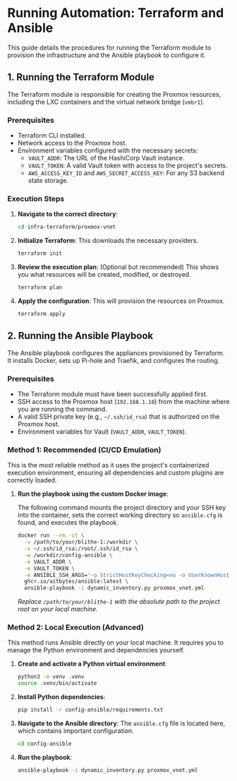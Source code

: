# Running Automation: Terraform and Ansible

This guide details the procedures for running the Terraform module to provision the infrastructure and the Ansible playbook to configure it.

## 1. Running the Terraform Module

The Terraform module is responsible for creating the Proxmox resources, including the LXC containers and the virtual network bridge (`vmbr1`).

### Prerequisites

*   Terraform CLI installed.
*   Network access to the Proxmox host.
*   Environment variables configured with the necessary secrets:
    *   `VAULT_ADDR`: The URL of the HashiCorp Vault instance.
    *   `VAULT_TOKEN`: A valid Vault token with access to the project's secrets.
    *   `AWS_ACCESS_KEY_ID` and `AWS_SECRET_ACCESS_KEY`: For any S3 backend state storage.

### Execution Steps

1.  **Navigate to the correct directory**:
    ```bash
    cd infra-terraform/proxmox-vnet
    ```

2.  **Initialize Terraform**:
    This downloads the necessary providers.
    ```bash
    terraform init
    ```

3.  **Review the execution plan**:
    (Optional but recommended) This shows you what resources will be created, modified, or destroyed.
    ```bash
    terraform plan
    ```

4.  **Apply the configuration**:
    This will provision the resources on Proxmox.
    ```bash
    terraform apply
    ```

## 2. Running the Ansible Playbook

The Ansible playbook configures the appliances provisioned by Terraform. It installs Docker, sets up Pi-hole and Traefik, and configures the routing.

### Prerequisites

*   The Terraform module must have been successfully applied first.
*   SSH access to the Proxmox host (`192.168.1.10`) from the machine where you are running the command.
*   A valid SSH private key (e.g., `~/.ssh/id_rsa`) that is authorized on the Proxmox host.
*   Environment variables for Vault (`VAULT_ADDR`, `VAULT_TOKEN`).

### Method 1: Recommended (CI/CD Emulation)

This is the most reliable method as it uses the project's containerized execution environment, ensuring all dependencies and custom plugins are correctly loaded.

1.  **Run the playbook using the custom Docker image**:

    The following command mounts the project directory and your SSH key into the container, sets the correct working directory so `ansible.cfg` is found, and executes the playbook.

    ```bash
    docker run --rm -it \
      -v /path/to/your/blithe-1:/workdir \
      -v ~/.ssh/id_rsa:/root/.ssh/id_rsa \
      -w /workdir/config-ansible \
      -e VAULT_ADDR \
      -e VAULT_TOKEN \
      -e ANSIBLE_SSH_ARGS='-o StrictHostKeyChecking=no -o UserKnownHostsFile=/dev/null' \
      ghcr.io/aitbytes/ansible:latest \
      ansible-playbook -i dynamic_inventory.py proxmox_vnet.yml
    ```
    *Replace `/path/to/your/blithe-1` with the absolute path to the project root on your local machine.*

### Method 2: Local Execution (Advanced)

This method runs Ansible directly on your local machine. It requires you to manage the Python environment and dependencies yourself.

1.  **Create and activate a Python virtual environment**:
    ```bash
    python3 -m venv .venv
    source .venv/bin/activate
    ```

2.  **Install Python dependencies**:
    ```bash
    pip install -r config-ansible/requirements.txt
    ```

3.  **Navigate to the Ansible directory**:
    The `ansible.cfg` file is located here, which contains important configuration.
    ```bash
    cd config-ansible
    ```

4.  **Run the playbook**:
    ```bash
    ansible-playbook -i dynamic_inventory.py proxmox_vnet.yml
    ```
